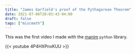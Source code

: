 ```yaml
---
title: "James Garfield's proof of the Pythagorean Theorem"
date: 2021-07-06T20:03:43-04:00
draft: false
tags: ["miscmath"]
---
```


This was the first video I made with the [manim](https://www.manim.community/) ```python``` library.

{{< youtube 4P4HXPnxKUU >}}